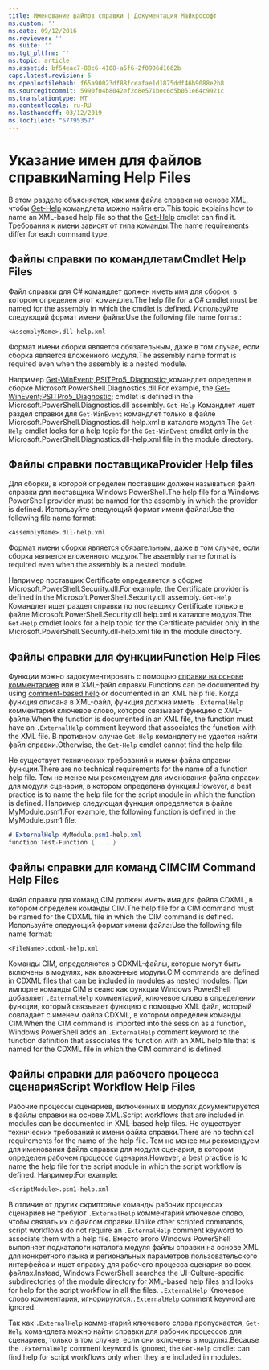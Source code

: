```yaml
---
title: Именование файлов справки | Документация Майкрософт
ms.custom: ''
ms.date: 09/12/2016
ms.reviewer: ''
ms.suite: ''
ms.tgt_pltfrm: ''
ms.topic: article
ms.assetid: bf54eac7-88c6-4108-a5f6-2f0906d1662b
caps.latest.revision: 5
ms.openlocfilehash: f65a90023df88fceafae1d1875ddf46b9088e2b8
ms.sourcegitcommit: 5990f04b8042ef2d8e571bec6d5b051e64c9921c
ms.translationtype: MT
ms.contentlocale: ru-RU
ms.lasthandoff: 03/12/2019
ms.locfileid: "57795357"
---
```

# <a name="naming-help-files"></a><span data-ttu-id="d2cc1-102">Указание имен для файлов справки</span><span class="sxs-lookup"><span data-stu-id="d2cc1-102">Naming Help Files</span></span>

<span data-ttu-id="d2cc1-103">В этом разделе объясняется, как имя файла справки на основе XML, чтобы [Get-Help](/powershell/module/Microsoft.PowerShell.Core/Get-Help) командлета можно найти его.</span><span class="sxs-lookup"><span data-stu-id="d2cc1-103">This topic explains how to name an XML-based help file so that the [Get-Help](/powershell/module/Microsoft.PowerShell.Core/Get-Help) cmdlet can find it.</span></span> <span data-ttu-id="d2cc1-104">Требования к имени зависят от типа команды.</span><span class="sxs-lookup"><span data-stu-id="d2cc1-104">The name requirements differ for each command type.</span></span>

## <a name="cmdlet-help-files"></a><span data-ttu-id="d2cc1-105">Файлы справки по командлетам</span><span class="sxs-lookup"><span data-stu-id="d2cc1-105">Cmdlet Help Files</span></span>

<span data-ttu-id="d2cc1-106">Файл справки для C# командлет должен иметь имя для сборки, в котором определен этот командлет.</span><span class="sxs-lookup"><span data-stu-id="d2cc1-106">The help file for a C# cmdlet must be named for the assembly in which the cmdlet is defined.</span></span> <span data-ttu-id="d2cc1-107">Используйте следующий формат имени файла:</span><span class="sxs-lookup"><span data-stu-id="d2cc1-107">Use the following file name format:</span></span>

```
<AssemblyName>.dll-help.xml
```

<span data-ttu-id="d2cc1-108">Формат имени сборки является обязательным, даже в том случае, если сборка является вложенного модуля.</span><span class="sxs-lookup"><span data-stu-id="d2cc1-108">The assembly name format is required even when the assembly is a nested module.</span></span>

<span data-ttu-id="d2cc1-109">Например [Get-WinEvent; PSITPro5_Diagnostic; ](/powershell/module/Microsoft.PowerShell.Diagnostics/Get-WinEvent) командлет определен в сборке Microsoft.PowerShell.Diagnostics.dll.</span><span class="sxs-lookup"><span data-stu-id="d2cc1-109">For example, the [Get-WinEvent;PSITPro5_Diagnostic;](/powershell/module/Microsoft.PowerShell.Diagnostics/Get-WinEvent) cmdlet is defined in the Microsoft.PowerShell.Diagnostics.dll assembly.</span></span> <span data-ttu-id="d2cc1-110">`Get-Help` Командлет ищет раздел справки для `Get-WinEvent` командлет только в файле Microsoft.PowerShell.Diagnostics.dll help.xml в каталоге модуля.</span><span class="sxs-lookup"><span data-stu-id="d2cc1-110">The `Get-Help` cmdlet looks for a help topic for the `Get-WinEvent` cmdlet only in the Microsoft.PowerShell.Diagnostics.dll-help.xml file in the module directory.</span></span>

## <a name="provider-help-files"></a><span data-ttu-id="d2cc1-111">Файлы справки поставщика</span><span class="sxs-lookup"><span data-stu-id="d2cc1-111">Provider Help files</span></span>

<span data-ttu-id="d2cc1-112">Для сборки, в которой определен поставщик должен называться файл справки для поставщика Windows PowerShell.</span><span class="sxs-lookup"><span data-stu-id="d2cc1-112">The help file for a Windows PowerShell provider must be named for the assembly in which the provider is defined.</span></span> <span data-ttu-id="d2cc1-113">Используйте следующий формат имени файла:</span><span class="sxs-lookup"><span data-stu-id="d2cc1-113">Use the following file name format:</span></span>

```
<AssemblyName>.dll-help.xml
```

<span data-ttu-id="d2cc1-114">Формат имени сборки является обязательным, даже в том случае, если сборка является вложенного модуля.</span><span class="sxs-lookup"><span data-stu-id="d2cc1-114">The assembly name format is required even when the assembly is a nested module.</span></span>

<span data-ttu-id="d2cc1-115">Например поставщик Certificate определяется в сборке Microsoft.PowerShell.Security.dll.</span><span class="sxs-lookup"><span data-stu-id="d2cc1-115">For example, the Certificate provider is defined in the Microsoft.PowerShell.Security.dll assembly.</span></span> <span data-ttu-id="d2cc1-116">`Get-Help` Командлет ищет раздел справки по поставщику Certificate только в файле Microsoft.PowerShell.Security.dll help.xml в каталоге модуля.</span><span class="sxs-lookup"><span data-stu-id="d2cc1-116">The `Get-Help` cmdlet looks for a help topic for the Certificate provider only in the Microsoft.PowerShell.Security.dll-help.xml file in the module directory.</span></span>

## <a name="function-help-files"></a><span data-ttu-id="d2cc1-117">Файлы справки для функции</span><span class="sxs-lookup"><span data-stu-id="d2cc1-117">Function Help Files</span></span>

<span data-ttu-id="d2cc1-118">Функции можно задокументировать с помощью [справки на основе комментариев](/powershell/module/microsoft.powershell.core/about/about_comment_based_help) или в XML-файл справки.</span><span class="sxs-lookup"><span data-stu-id="d2cc1-118">Functions can be documented by using [comment-based help](/powershell/module/microsoft.powershell.core/about/about_comment_based_help) or documented in an XML help file.</span></span> <span data-ttu-id="d2cc1-119">Когда функция описана в XML-файл, функция должна иметь `.ExternalHelp` комментарий ключевое слово, которое связывает функцию с XML-файле.</span><span class="sxs-lookup"><span data-stu-id="d2cc1-119">When the function is documented in an XML file, the function must have an `.ExternalHelp` comment keyword that associates the function with the XML file.</span></span> <span data-ttu-id="d2cc1-120">В противном случае `Get-Help` командлету не удается найти файл справки.</span><span class="sxs-lookup"><span data-stu-id="d2cc1-120">Otherwise, the `Get-Help` cmdlet cannot find the help file.</span></span>

<span data-ttu-id="d2cc1-121">Не существует технических требований к имени файла справки функции.</span><span class="sxs-lookup"><span data-stu-id="d2cc1-121">There are no technical requirements for the name of a function help file.</span></span> <span data-ttu-id="d2cc1-122">Тем не менее мы рекомендуем для именования файла справки для модуля сценария, в котором определена функция.</span><span class="sxs-lookup"><span data-stu-id="d2cc1-122">However, a best practice is to name the help file for the script module in which the function is defined.</span></span> <span data-ttu-id="d2cc1-123">Например следующая функция определяется в файле MyModule.psm1.</span><span class="sxs-lookup"><span data-stu-id="d2cc1-123">For example, the following function is defined in the MyModule.psm1 file.</span></span>

```csharp
#.ExternalHelp MyModule.psm1-help.xml
function Test-Function { ... }
```

## <a name="cim-command-help-files"></a><span data-ttu-id="d2cc1-124">Файлы справки для команд CIM</span><span class="sxs-lookup"><span data-stu-id="d2cc1-124">CIM Command Help Files</span></span>

<span data-ttu-id="d2cc1-125">Файл справки для команд CIM должен иметь имя для файла CDXML, в котором определен команды CIM.</span><span class="sxs-lookup"><span data-stu-id="d2cc1-125">The help file for a CIM command must be named for the CDXML file in which the CIM command is defined.</span></span> <span data-ttu-id="d2cc1-126">Используйте следующий формат имени файла:</span><span class="sxs-lookup"><span data-stu-id="d2cc1-126">Use the following file name format:</span></span>

```
<FileName>.cdxml-help.xml
```

<span data-ttu-id="d2cc1-127">Команды CIM, определяются в CDXML-файлы, которые могут быть включены в модулях, как вложенные модули.</span><span class="sxs-lookup"><span data-stu-id="d2cc1-127">CIM commands are defined in CDXML files that can be included in modules as nested modules.</span></span> <span data-ttu-id="d2cc1-128">При импорте команды CIM в сеанс как функции Windows PowerShell добавляет `.ExternalHelp` комментарий, ключевое слово в определении функции, который связывает функцию с помощью XML файл, который совпадает с именем файла CDXML, в котором определен команды CIM.</span><span class="sxs-lookup"><span data-stu-id="d2cc1-128">When the CIM command is imported into the session as a function, Windows PowerShell adds an `.ExternalHelp` comment keyword to the function definition that associates the function with an XML help file that is named for the CDXML file in which the CIM command is defined.</span></span>

## <a name="script-workflow-help-files"></a><span data-ttu-id="d2cc1-129">Файлы справки для рабочего процесса сценария</span><span class="sxs-lookup"><span data-stu-id="d2cc1-129">Script Workflow Help Files</span></span>

<span data-ttu-id="d2cc1-130">Рабочие процессы сценариев, включенных в модулях документируется в файлы справки на основе XML.</span><span class="sxs-lookup"><span data-stu-id="d2cc1-130">Script workflows that are included in modules can be documented in XML-based help files.</span></span> <span data-ttu-id="d2cc1-131">Не существует технических требований к имени файла справки.</span><span class="sxs-lookup"><span data-stu-id="d2cc1-131">There are no technical requirements for the name of the help file.</span></span> <span data-ttu-id="d2cc1-132">Тем не менее мы рекомендуем для именования файла справки для модуля сценария, в котором определен рабочем процессе сценария.</span><span class="sxs-lookup"><span data-stu-id="d2cc1-132">However, a best practice is to name the help file for the script module in which the script workflow is defined.</span></span> <span data-ttu-id="d2cc1-133">Например:</span><span class="sxs-lookup"><span data-stu-id="d2cc1-133">For example:</span></span>

```
<ScriptModule>.psm1-help.xml
```

<span data-ttu-id="d2cc1-134">В отличие от других скриптовые команды рабочих процессах сценариев не требуют `.ExternalHelp` комментарий ключевое слово, чтобы связать их с файлом справки.</span><span class="sxs-lookup"><span data-stu-id="d2cc1-134">Unlike other scripted commands, script workflows do not require an `.ExternalHelp` comment keyword to associate them with a help file.</span></span> <span data-ttu-id="d2cc1-135">Вместо этого Windows PowerShell выполняет подкаталоги каталога модуля файлы справки на основе XML для конкретного языка и региональных параметров пользовательского интерфейса и ищет справку для рабочего процесса сценария во всех файлах.</span><span class="sxs-lookup"><span data-stu-id="d2cc1-135">Instead, Windows PowerShell searches the UI-Culture-specific subdirectories of the module directory for XML-based help files and looks for help for the script workflow in all the files.</span></span> <span data-ttu-id="d2cc1-136">`.ExternalHelp` Ключевое слово комментария, игнорируются.</span><span class="sxs-lookup"><span data-stu-id="d2cc1-136">`.ExternalHelp` comment keyword are ignored.</span></span>

<span data-ttu-id="d2cc1-137">Так как `.ExternalHelp` комментарий ключевого слова пропускается, `Get-Help` командлета можно найти справки для рабочих процессов для сценариев, только в том случае, если они включены в модулях.</span><span class="sxs-lookup"><span data-stu-id="d2cc1-137">Because the `.ExternalHelp` comment keyword is ignored, the `Get-Help` cmdlet can find help for script workflows only when they are included in modules.</span></span>